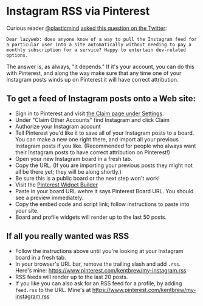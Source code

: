 # Instagram RSS via Pinterest

Curious reader [@plasticmind](https://github.com/plasticmind) [asked this question on the Twitter](https://twitter.com/plasticmind/status/1235589410789285889):

    Dear lazyweb: does anyone know of a way to pull the Instagram feed for a particular user into a site automatically without needing to pay a monthly subscription for a service? Happy to entertain dev-related options.

The answer is, as always, "it depends." If it's your account, you can do this with Pinterest, and along the way make sure that any time one of your Instagram posts winds up on Pinterest it will have correct attribution.

## To get a feed of Instagram posts onto a Web site:

- Sign in to Pinterest and visit [the Claim page under Settings](https://www.pinterest.com/settings/claim).
- Under "Claim Other Accounts" find Instagram and click Claim
- Authorize your Instagram account
- Tell Pinterest you'd like it to save all of your Instagram posts to a board. You can make a new one right there, and import all your previous Instagram posts if you like. (Recommended for people who always want their Instagram posts to have correct attribution on Pinterest!)
- Open your new Instagram board in a fresh tab.
- Copy the URL. (If you are importing your previous posts they might not all be there yet; they will be along shortly.)
- Be sure this is a public board or the next step won't work!
- Visit the [Pinterest Widget Builder](https://developers.pinterest.com/tools/widget-builder/?type=board)
- Paste in your board URL wehre it says Pinterest Board URL.  You should see a preview immediately.
- Copy the embed code and script link; follow instructions to paste into your site.
- Board and profile widgets will render up to the last 50 posts.

## If all you really wanted was RSS

- Follow the instructions above until you're looking at your Instagram board in a fresh tab.
- In your browser's URL bar, remove the trailing slash and add `.rss`.  Here's mine:  https://www.pinterest.com/kentbrew/my-instagram.rss
- RSS feeds will render up to the last 20 posts.
- If you like you can also ask for an RSS feed for a profile, by adding `feed.rss` to the URL. Mine's at https://www.pinterest.com/kentbrew/my-instagram.rss